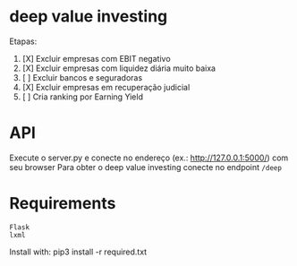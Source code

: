 # deep value investing

Etapas: 

1. [X] Excluir empresas com EBIT negativo
2. [X] Excluir empresas com liquidez diária muito baixa
3. [ ] Excluir bancos e seguradoras
4. [X] Excluir empresas em recuperação judicial
5. [ ] Cria ranking por Earning Yield


# API
Execute o server.py e conecte no endereço (ex.: http://127.0.0.1:5000/) com seu browser
Para obter o deep value investing conecte no endpoint `/deep` 

# Requirements
    Flask
    lxml
    
Install with:
    pip3 install -r required.txt

